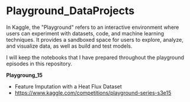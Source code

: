 # Playground_DataProjects

In Kaggle, the "Playground" refers to an interactive environment where users can experiment with datasets, code, and machine learning techniques. 
It provides a sandboxed space for users to explore, analyze, and visualize data, as well as build and test models.

I will keep the notebooks that I have prepared throughout the playground episodes in this repository.



**Playgroung_15**
- Feature Imputation with a Heat Flux Dataset
- https://www.kaggle.com/competitions/playground-series-s3e15
